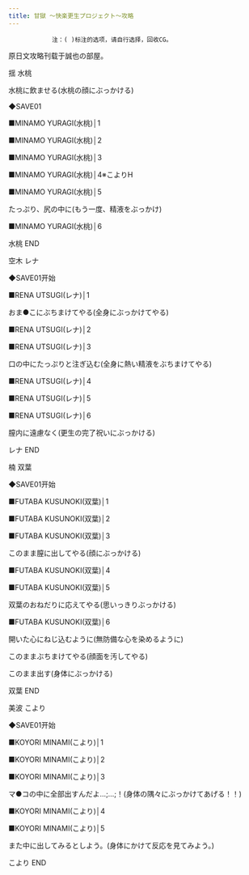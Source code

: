 ```yaml
---
title: 甘獄 ～快楽更生プロジェクト～攻略
---
```


                注：( )标注的选项，请自行选择，回收CG。

原日文攻略刊载于誠也の部屋。



揺 水桃



水桃に飲ませる(水桃の顔にぶっかける)

◆SAVE01

■MINAMO YURAGI(水桃)│1

■MINAMO YURAGI(水桃)│2

■MINAMO YURAGI(水桃)│3

■MINAMO YURAGI(水桃)│4※こよりH

■MINAMO YURAGI(水桃)│5

たっぷり、尻の中に(もう一度、精液をぶっかけ)

■MINAMO YURAGI(水桃)│6



水桃 END



空木 レナ



◆SAVE01开始

■RENA UTSUGI(レナ)│1

おま●こにぶちまけてやる(全身にぶっかけてやる)

■RENA UTSUGI(レナ)│2

■RENA UTSUGI(レナ)│3

口の中にたっぷりと注ぎ込む(全身に熱い精液をぶちまけてやる)

■RENA UTSUGI(レナ)│4

■RENA UTSUGI(レナ)│5

■RENA UTSUGI(レナ)│6

膣内に遠慮なく(更生の完了祝いにぶっかける)



レナ END



楠 双葉



◆SAVE01开始

■FUTABA KUSUNOKI(双葉)│1

■FUTABA KUSUNOKI(双葉)│2

■FUTABA KUSUNOKI(双葉)│3

このまま膣に出してやる(顔にぶっかける)

■FUTABA KUSUNOKI(双葉)│4

■FUTABA KUSUNOKI(双葉)│5

双葉のおねだりに応えてやる(思いっきりぶっかける)

■FUTABA KUSUNOKI(双葉)│6

開いた心にねじ込むように(無防備な心を染めるように)

このままぶちまけてやる(顔面を汚してやる)

このまま出す(身体にぶっかける)



双葉 END



美波 こより



◆SAVE01开始

■KOYORI MINAMI(こより)│1

■KOYORI MINAMI(こより)│2

■KOYORI MINAMI(こより)│3

マ●コの中に全部出すんだよ…;…;！(身体の隅々にぶっかけてあげる！！)

■KOYORI MINAMI(こより)│4

■KOYORI MINAMI(こより)│5

また中に出してみるとしよう。(身体にかけて反応を見てみよう。)



こより END


              
